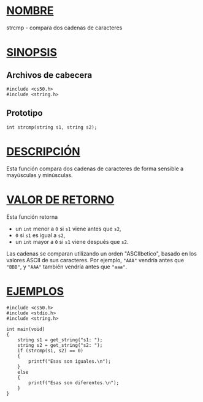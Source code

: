 # [NOMBRE](#nombre)

strcmp - compara dos cadenas de caracteres

# [SINOPSIS](#sinopsis)

## Archivos de cabecera

    #include <cs50.h>
    #include <string.h>

## Prototipo

    int strcmp(string s1, string s2);

# [DESCRIPCIÓN](#descripción)

Esta función compara dos cadenas de caracteres de forma sensible a mayúsculas y minúsculas.

# [VALOR DE RETORNO](#valor-de-retorno)

Esta función retorna

- un `int` menor a `0` si `s1` viene antes que `s2`,
- `0` si `s1` es igual a `s2`,
- un `int` mayor a `0` si `s1` viene después que `s2`.

Las cadenas se comparan utilizando un orden "ASCIIbetico", basado en los valores ASCII de sus caracteres. Por ejemplo, `"AAA"` vendría antes que `"BBB"`, y `"AAA"` también vendría antes que `"aaa"`.

# [EJEMPLOS](#ejemplos)

    #include <cs50.h>
    #include <stdio.h>
    #include <string.h>

    int main(void)
    {
        string s1 = get_string("s1: ");
        string s2 = get_string("s2: ");
        if (strcmp(s1, s2) == 0)
        {
            printf("Esas son iguales.\n");
        }
        else
        {
            printf("Esas son diferentes.\n");
        }
    }